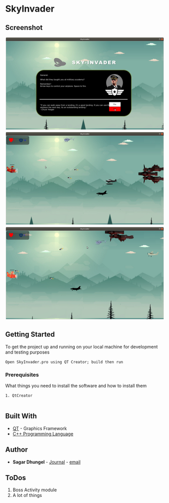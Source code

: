 # SkyInvader


## Screenshot
![Sagar Dhungel](screenshot/skyinvader1.png)
![Sagar Dhungel](screenshot/skyinvader2.png)
![Sagar Dhungel](screenshot/skyinvader3.png)

## Getting Started

To get the project up and running on your local machine for development and testing purposes

```
Open SkyInvader.pro using QT Creator; build then run
```

### Prerequisites

What things you need to install the software and how to install them

```
1. QtCreator


```


## Built With

* [QT](https://en.wikipedia.org/wiki/X86_assembly_language) - Graphics Framework
* [C++ Programming Language](https://en.wikipedia.org/wiki/C_(programming_language))

## Author

* **Sagar Dhungel** - [Journal](https://sagardhungel.com.np/about) - [email](mailto:mail@sagardhungel.com.np)

## ToDos
1. Boss Activity module
2. A lot of things



